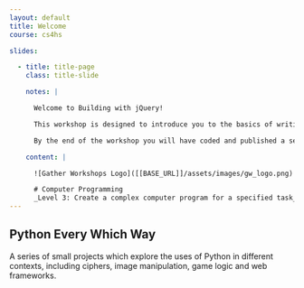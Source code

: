 ```yaml
---
layout: default
title: Welcome
course: cs4hs

slides:

  - title: title-page
    class: title-slide

    notes: |

      Welcome to Building with jQuery!

      This workshop is designed to introduce you to the basics of writing JavaScript with jQuery.

      By the end of the workshop you will have coded and published a selection of small interactive code demos.

    content: |

      ![Gather Workshops Logo]([[BASE_URL]]/assets/images/gw_logo.png)

      # Computer Programming
      _Level 3: Create a complex computer program for a specified task_
---
```


<section class="container content-panel" markdown="1">

# Python Every Which Way

A series of small projects which explore the uses of Python in different contexts, including ciphers, image manipulation, game logic and web frameworks.

</section>